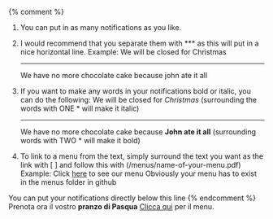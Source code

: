 
{% comment %}  
1.	You can put in as many notifications as you like.

2.	I would recommend that you separate them with *** as this will put in a nice horizontal line.
Example: 
	We will be closed for Christmas
	***
	We have no more chocolate cake because john ate it all 

3.	If you want to make any words in your notifications bold or italic, you can do the following:
	We will be closed for *Christmas* (surrounding the words with ONE * will make it italic)
	*** 
	We have no more chocolate cake because **John ate it all** (surrounding words with TWO * will make it bold)
	
4.	To link to a menu from the text, simply surround the text you want as the link with [ ] and follow this with (/menus/name-of-your-menu.pdf) Example:
	Click [here](/menus/MENU_nuova.pdf) to see our menu
Obviously your menu has to exist in the menus folder in github 

	
You can put your notifications directly below this line {% endcomment %}
Prenota ora il vostro **pranzo di Pasqua** [Clicca qui](/menus/20170416_Menue_Pasqua.pdf) per il menu.
